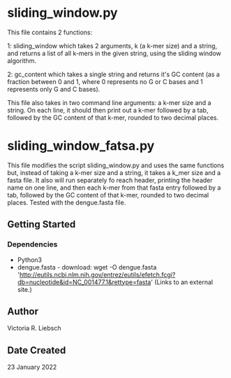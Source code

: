 # sliding_window.py

This file contains 2 functions:

1: sliding_window which takes 2 arguments, k (a k-mer size) and a string, and returns a list of all k-mers in the given string, using the sliding window algorithm.

2: gc_content which takes a single string and returns it's GC content (as a fraction between 0 and 1, where 0 represents no G or C bases and 1 represents only G and C bases).

This file also takes in two command line arguments: a k-mer size and a string. On each line, it should then print out a k-mer followed by a tab, followed by the GC content of that k-mer, rounded to two decimal places.

# sliding_window_fatsa.py

This file modifies the script sliding_window.py and uses the same functions but, instead of taking a k-mer size and a string, it takes a k_mer size and a fasta file. It also will run separately fo reach header, printing the header name on one line, and then each k-mer from that fasta entry followed by a tab, followed by the GC content of that k-mer, rounded to two decimal places. Tested with the dengue.fasta file.

## Getting Started

### Dependencies

* Python3
* dengue.fasta - download: wget -O dengue.fasta 'http://eutils.ncbi.nlm.nih.gov/entrez/eutils/efetch.fcgi?db=nucleotide&id=NC_001477.1&rettype=fasta' (Links to an external site.)

## Author

Victoria R. Liebsch

## Date Created

23 January 2022

